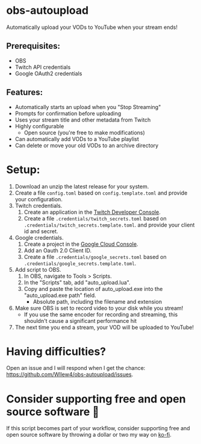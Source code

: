 # obs-autoupload
Automatically upload your VODs to YouTube when your stream ends!

## Prerequisites:
* OBS
* Twitch API credentials
* Google OAuth2 credentials

## Features:
* Automatically starts an upload when you "Stop Streaming"
* Prompts for confirmation before uploading
* Uses your stream title and other metadata from Twitch
* Highly configurable
	* Open source (you're free to make modifications)
* Can automatically add VODs to a YouTube playlist
* Can delete or move your old VODs to an archive directory

# Setup:
1. Download an unzip the latest release for your system.
1. Create a file `config.toml` based on `config.template.toml`
and provide your configuration.
1. Twitch credentials.
	1. Create an application in the [Twitch Developer Console](https://dev.twitch.tv/console/apps).
	1. Create a file `.credentials/twitch_secrets.toml` based on `.credentials/twitch_secrets.template.toml`.
and provide your client id and secret.
1. Google credentials.
	1. Create a project in the [Google Cloud Console](https://console.cloud.google.com/welcome).
	1. Add an Oauth 2.0 Client ID.
	1. Create a file `.credentials/google_secrets.toml` based on `.credentials/google_secrets.template.toml`.
1. Add script to OBS.
	1. In OBS, navigate to Tools > Scripts.
	1. In the "Scripts" tab, add "auto_upload.lua".
	1. Copy and paste the location of auto_upload.exe into the "auto_upload.exe path" field.
		* Absolute path, including the filename and extension
1. Make sure OBS is set to record video to your disk while you stream!
	* If you use the same encoder for recording and streaming, this shouldn't cause a significant performance hit
1. The next time you end a stream, your VOD will be uploaded to YouTube!

# Having difficulties?
Open an issue and I will respond when I get the chance:
https://github.com/Wllew4/obs-autoupload/issues.

# Consider supporting free and open source software 💖
If this script becomes part of your workflow, consider supporting free and open source software by throwing a dollar or two my way on [ko-fi](https://ko-fi.com/soupsu).
